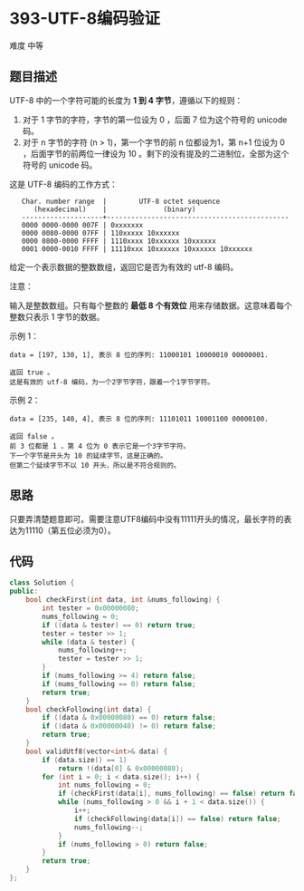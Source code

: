 # 393-UTF-8编码验证

难度 中等



## 题目描述

UTF-8 中的一个字符可能的长度为 **1 到 4 字节**，遵循以下的规则：

1. 对于 1 字节的字符，字节的第一位设为 0 ，后面 7 位为这个符号的 unicode 码。
2. 对于 n 字节的字符 (n > 1)，第一个字节的前 n 位都设为1，第 n+1 位设为 0 ，后面字节的前两位一律设为 10 。剩下的没有提及的二进制位，全部为这个符号的 unicode 码。

这是 UTF-8 编码的工作方式：
```
   Char. number range  |        UTF-8 octet sequence
      (hexadecimal)    |              (binary)
   --------------------+---------------------------------------------
   0000 0000-0000 007F | 0xxxxxxx
   0000 0080-0000 07FF | 110xxxxx 10xxxxxx
   0000 0800-0000 FFFF | 1110xxxx 10xxxxxx 10xxxxxx
   0001 0000-0010 FFFF | 11110xxx 10xxxxxx 10xxxxxx 10xxxxxx
```
给定一个表示数据的整数数组，返回它是否为有效的 utf-8 编码。

注意：

输入是整数数组。只有每个整数的 **最低 8 个有效位** 用来存储数据。这意味着每个整数只表示 1 字节的数据。

示例 1：
```
data = [197, 130, 1], 表示 8 位的序列: 11000101 10000010 00000001.

返回 true 。
这是有效的 utf-8 编码，为一个2字节字符，跟着一个1字节字符。
```
示例 2：
```
data = [235, 140, 4], 表示 8 位的序列: 11101011 10001100 00000100.

返回 false 。
前 3 位都是 1 ，第 4 位为 0 表示它是一个3字节字符。
下一个字节是开头为 10 的延续字节，这是正确的。
但第二个延续字节不以 10 开头，所以是不符合规则的。
```


## 思路

只要弄清楚题意即可。需要注意UTF8编码中没有11111开头的情况，最长字符的表达为11110（第五位必须为0）。



## 代码

```c++
class Solution {
public:
    bool checkFirst(int data, int &nums_following) {
        int tester = 0x00000080;
        nums_following = 0;
        if ((data & tester) == 0) return true;
        tester = tester >> 1;
        while (data & tester) {
            nums_following++;
            tester = tester >> 1;
        }
        if (nums_following >= 4) return false;
        if (nums_following == 0) return false;
        return true;
    }
    bool checkFollowing(int data) {
        if ((data & 0x00000080) == 0) return false;
        if ((data & 0x00000040) != 0) return false;
        return true;
    }
    bool validUtf8(vector<int>& data) {
        if (data.size() == 1) 
            return !(data[0] & 0x00000080);
        for (int i = 0; i < data.size(); i++) {
            int nums_following = 0;
            if (checkFirst(data[i], nums_following) == false) return false;
            while (nums_following > 0 && i + 1 < data.size()) {
                i++;
                if (checkFollowing(data[i]) == false) return false;
                nums_following--;
            }
            if (nums_following > 0) return false;
        }
        return true;
    }
};
```

